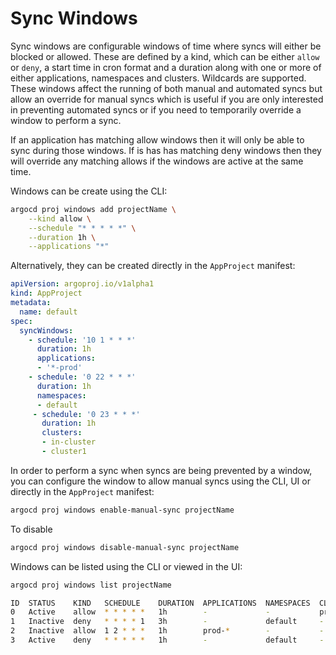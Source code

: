 # Sync Windows

Sync windows are configurable windows of time where syncs will either be blocked or allowed. These are defined
by a kind, which can be either `allow` or `deny`, a start time in cron format and a duration along with one or 
more of either applications, namespaces and clusters. Wildcards are supported. These windows affect the running 
of both manual and automated syncs but allow an override for manual syncs which is useful if you are only interested
in preventing automated syncs or if you need to temporarily override a window to perform a sync.

If an application has matching allow windows then it will only be able to sync during those windows. If is has 
has matching deny windows then they will override any matching allows if the windows are active at the same time.

Windows can be create using the CLI:
```bash
argocd proj windows add projectName \
    --kind allow \
    --schedule "* * * * *" \
    --duration 1h \
    --applications "*" 
```

Alternatively, they can be created directly in the `AppProject` manifest:
 
```yaml
apiVersion: argoproj.io/v1alpha1
kind: AppProject
metadata:
  name: default
spec:
  syncWindows:
    - schedule: '10 1 * * *'
      duration: 1h
      applications:
      - '*-prod'
    - schedule: '0 22 * * *'
      duration: 1h
      namespaces:
      - default   
     - schedule: '0 23 * * *'
       duration: 1h
       clusters:
       - in-cluster
       - cluster1  
```

In order to perform a sync when syncs are being prevented by a window, you can configure the window to allow manual syncs
using the CLI, UI or directly in the `AppProject` manifest:

```bash
argocd proj windows enable-manual-sync projectName
```

To disable

```bash
argocd proj windows disable-manual-sync projectName
```

Windows can be listed using the CLI or viewed in the UI:
 
```bash
argocd proj windows list projectName
```

```bash
ID  STATUS    KIND   SCHEDULE    DURATION  APPLICATIONS  NAMESPACES  CLUSTERS  MANUALSYNC
0   Active    allow  * * * * *   1h        -             -           prod1     Disabled
1   Inactive  deny   * * * * 1   3h        -             default     -         Disabled
2   Inactive  allow  1 2 * * *   1h        prod-*        -           -         Enabled
3   Active    deny   * * * * *   1h        -             default     -         Disabled
```
